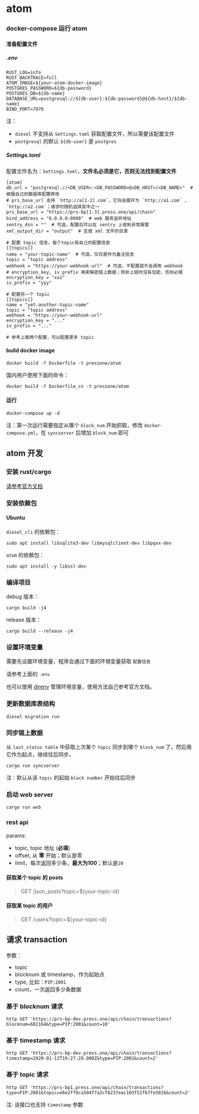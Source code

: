 # atom

### docker-compose 运行 atom

#### 准备配置文件

##### .env

```
RUST_LOG=info
RUST_BACKTRACE=full
ATOM_IMAGE=${your-atom-docker-image}
POSTGRES_PASSWORD=${db-password}
POSTGRES_DB=${db-name}
DATABASE_URL=postgresql://${db-user}:${db-password}@${db-host}/${db-name}
BIND_PORT=7070
```

注：

- `diesel` 不支持从 `Settings.toml` 获取配置文件，所以需要该配置文件
- `postgresql` 的默认 `${db-user}` 是 `postgres`

##### Settings.toml

配置文件名为：`Settings.toml`，**文件名必须是它，否则无法找到配置文件**

```
[atom]
db_url = "postgresql://<DB_USER>:<DB_PASSWORD>@<DB_HOST>/<DB_NAME>"  # 根据自己的数据库配置修改
# prs_base_url 支持 `http://a[1-2].com`，它将会展开为 `http://a1.com` 、`http://a2.com`；请求时随机选择其中之一
prs_base_url = "https://prs-bp[1-3].press.one/api/chain"
bind_address = "0.0.0.0:8080"  # web 服务监听地址
sentry_dsn = ""  # 可选，配置后可以在 sentry 上收到异常报警
xml_output_dir = "output"  # 生成 xml 文件的目录

# 配置 topic 信息，每个topic有自己的配置信息
[[topics]]
name = "your-topic-name"  # 可选，仅仅是作为备注信息
topic = "topic address"
webhook = "https://your-webhook-url"  # 可选，不配置就不会调用 webhook
# encryption_key, iv_prefix 用来解密链上数据；除非上链时没有加密，否则必填
encryption_key = "xxx"
iv_prefix = "yyy"

# 配置另一个 topic
[[topics]]
name = "yet-another-topic-name"
topic = "topic address"
webhook = "https://your-webhook-url"
encryption_key = "..."
iv_prefix = "..."

# 参考上面两个配置，可以配置更多 topic
```

#### build docker image

```
docker build -f Dockerfile -t pressone/atom
```

国内用户使用下面的命令：

```
docker build -f Dockerfile_cn -t pressone/atom
```

#### 运行

```
docker-compose up -d
```

注：第一次运行需要指定从哪个 `block_num` 开始抓取，修改 `docker-compose.yml`，在 `syncserver` 后增加 `block_num` 即可

## atom 开发

### 安装 rust/cargo

[请参考官方文档](https://rustlang-cn.org/office/rust/book/getting-started/ch01-01-installation.html)

### 安装依赖包

#### Ubuntu

`diesel_cli` 的依赖包：

```
sudo apt install libsqlite3-dev libmysqlclient-dev libpqxx-dev
```

`atom` 的依赖包：

```
sudo apt install -y libssl-dev
```

### 编译项目

debug 版本：

```
cargo build -j4
```

release 版本：

```
cargo build --release -j4
```

### 设置环境变量

需要先设置环境变量，程序会通过下面的环境变量获取 `配置信息`

请参考上面的 `.env`

也可以使用 [direnv](https://direnv.net/) 管理环境变量，使用方法自己参考官方文档。

### 更新数据库表结构

```
diesel migration run
```

### 同步链上数据

从 `last_status table` 中获取上次某个 `topic` 同步到哪个 `block_num` 了，然后用它作为起点，继续往后同步。

```
cargo run syncserver
```

注：默认从该 `topic` 的起始 `block number` 开始往后同步

### 启动 web server

```
cargo run web
```

### rest api

params:

- topic, topic 地址 (**必填**)
- offset, 从 **零** 开始；默认是零
- limit，每次返回多少条，**最大为100**；默认是`20`

#### 获取某个 topic 的 posts

> GET /json_posts?topic=${your-topic-id}

#### 获取某 topic 的用户

> GET /users?topic=${your-topic-id}

## 请求 transaction

参数：

- topic
- blocknum 或 timestamp，作为起始点
- type, 比如：`PIP:2001`
- count，一次返回多少条数据

### 基于 blocknum 请求

```
http GET 'https://prs-bp-dev.press.one/api/chain/transactions?blocknum=682164&type=PIP:2001&count=10'
```

### 基于 timestamp 请求

```
http GET 'https://prs-bp-dev.press.one/api/chain/transactions?timestamp=2020-01-12T19:27:28.000Z&type=PIP:2001&count=2'
```

### 基于 topic 请求

```
http GET 'https://prs-bp1.press.one/api/chain/transactions?type=PIP:2001&topic=e6e2ff0ca504f7a2cf8237eac103f52f67fe5016&count=2'
```

注: 该接口也支持 `timestamp` 参数
